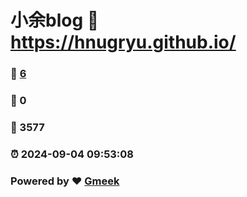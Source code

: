 # 小余blog :link: https://hnugryu.github.io/ 
### :page_facing_up: [6](https://hnugryu.github.io//tag.html) 
### :speech_balloon: 0 
### :hibiscus: 3577 
### :alarm_clock: 2024-09-04 09:53:08 
### Powered by :heart: [Gmeek](https://github.com/Meekdai/Gmeek)
